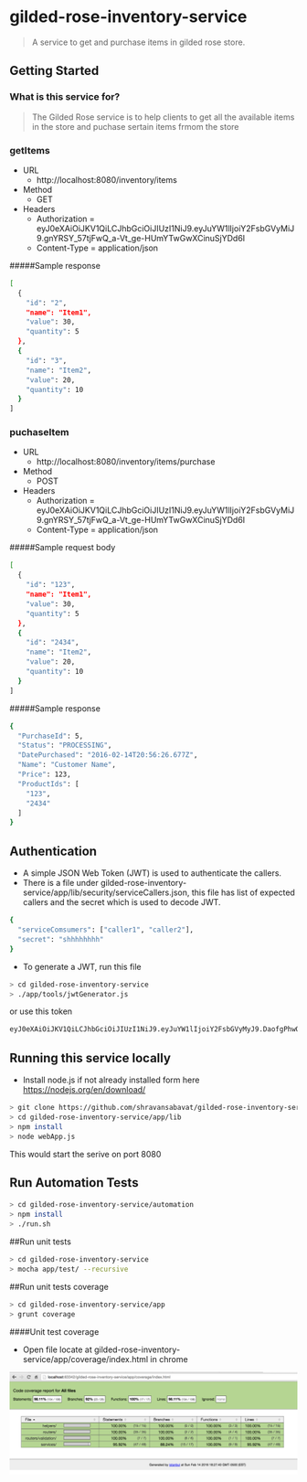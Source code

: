 # gilded-rose-inventory-service

> A service to get and purchase items in gilded rose store.


## Getting Started

### What is this service for?

> The Gilded Rose service is to help clients to get all the available items in the store and puchase sertain items frmom the store

### getItems 

* URL
  * http://localhost:8080/inventory/items
* Method
  * GET
* Headers
  * Authorization = eyJ0eXAiOiJKV1QiLCJhbGciOiJIUzI1NiJ9.eyJuYW1lIjoiY2FsbGVyMiJ9.gnYRSY_57tjFwQ_a-Vt_ge-HUmYTwGwXCinuSjYDd6I
  * Content-Type = application/json

#####Sample response
```bash
[
  {
    "id": "2",
    "name": "Item1",
    "value": 30,
    "quantity": 5
  },
  {
    "id": "3",
    "name": "Item2",
    "value": 20,
    "quantity": 10
  }
]
```

### puchaseItem

* URL
  * http://localhost:8080/inventory/items/purchase
* Method
  * POST
* Headers
  * Authorization = eyJ0eXAiOiJKV1QiLCJhbGciOiJIUzI1NiJ9.eyJuYW1lIjoiY2FsbGVyMiJ9.gnYRSY_57tjFwQ_a-Vt_ge-HUmYTwGwXCinuSjYDd6I
  * Content-Type = application/json

#####Sample request body
```bash
[
  {
    "id": "123",
    "name": "Item1",
    "value": 30,
    "quantity": 5
  },
  {
    "id": "2434",
    "name": "Item2",
    "value": 20,
    "quantity": 10
  }
]
```
#####Sample response
```bash
{
  "PurchaseId": 5,
  "Status": "PROCESSING",
  "DatePurchased": "2016-02-14T20:56:26.677Z",
  "Name": "Customer Name",
  "Price": 123,
  "ProductIds": [
    "123",
    "2434"
  ]
}
```

## Authentication
* A simple JSON Web Token (JWT) is used to authenticate the callers.
* There is a file under gilded-rose-inventory-service/app/lib/security/serviceCallers.json, this file has list of expected callers and the secret which is used to decode JWT.
```bash
{
  "serviceComsumers": ["caller1", "caller2"],
  "secret": "shhhhhhhh"
}
```
* To generate a JWT, run this file
```bash 
> cd gilded-rose-inventory-service
> ./app/tools/jwtGenerator.js 
```
or use this token
```bash
eyJ0eXAiOiJKV1QiLCJhbGciOiJIUzI1NiJ9.eyJuYW1lIjoiY2FsbGVyMyJ9.DaofgPhwOY0L7zaJ9MJKPdtQ_E1O0Mf3rnjBNez4wnQ
```

## Running this service locally
* Install node.js if not already installed form here https://nodejs.org/en/download/

```bash
> git clone https://github.com/shravansabavat/gilded-rose-inventory-service.git
> cd gilded-rose-inventory-service/app/lib
> npm install
> node webApp.js
```
This would start the serive on port 8080

## Run Automation Tests
```bash
> cd gilded-rose-inventory-service/automation
> npm install
> ./run.sh
```

##Run unit tests
```bash
> cd gilded-rose-inventory-service
> mocha app/test/ --recursive
```

##Run unit tests coverage
```bash
> cd gilded-rose-inventory-service/app
> grunt coverage
```
####Unit test coverage
* Open file locate at gilded-rose-inventory-service/app/coverage/index.html in chrome

![Alt text](test_coverage.png?raw=true "Test Coverage")

